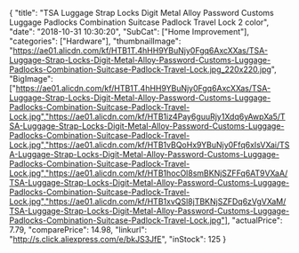 {
	"title": "TSA Luggage Strap Locks Digit Metal Alloy Password Customs Luggage Padlocks Combination Suitcase Padlock Travel Lock 2 color",
	"date": "2018-10-31 10:30:20",
	"SubCat": ["Home Improvement"],
	"categories": ["Hardware"],
	"thumbnailImage": "https://ae01.alicdn.com/kf/HTB1T.4hHH9YBuNjy0Fgq6AxcXXas/TSA-Luggage-Strap-Locks-Digit-Metal-Alloy-Password-Customs-Luggage-Padlocks-Combination-Suitcase-Padlock-Travel-Lock.jpg_220x220.jpg",
	"BigImage": ["https://ae01.alicdn.com/kf/HTB1T.4hHH9YBuNjy0Fgq6AxcXXas/TSA-Luggage-Strap-Locks-Digit-Metal-Alloy-Password-Customs-Luggage-Padlocks-Combination-Suitcase-Padlock-Travel-Lock.jpg","https://ae01.alicdn.com/kf/HTB1iz4Pay6guuRjy1Xdq6yAwpXa5/TSA-Luggage-Strap-Locks-Digit-Metal-Alloy-Password-Customs-Luggage-Padlocks-Combination-Suitcase-Padlock-Travel-Lock.jpg","https://ae01.alicdn.com/kf/HTB1vBQoHx9YBuNjy0Ffq6xIsVXai/TSA-Luggage-Strap-Locks-Digit-Metal-Alloy-Password-Customs-Luggage-Padlocks-Combination-Suitcase-Padlock-Travel-Lock.jpg","https://ae01.alicdn.com/kf/HTB1hocOl8smBKNjSZFFq6AT9VXaA/TSA-Luggage-Strap-Locks-Digit-Metal-Alloy-Password-Customs-Luggage-Padlocks-Combination-Suitcase-Padlock-Travel-Lock.jpg","https://ae01.alicdn.com/kf/HTB1xvQSl8jTBKNjSZFDq6zVgVXaM/TSA-Luggage-Strap-Locks-Digit-Metal-Alloy-Password-Customs-Luggage-Padlocks-Combination-Suitcase-Padlock-Travel-Lock.jpg"],
	"actualPrice": 7.79,
	"comparePrice": 14.98,
	"linkurl": "http://s.click.aliexpress.com/e/bkJS3JfE",
	"inStock": 125
}

